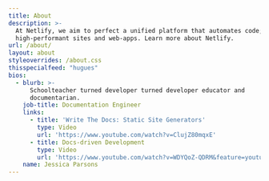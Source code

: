 ```yaml
---
title: About
description: >-
  At Netlify, we aim to perfect a unified platform that automates code; creating
  high-performant sites and web-apps. Learn more about Netlify.
url: /about/
layout: about
styleoverrides: /about.css
thisspecialfeed: "hugues"
bios:
  - blurb: >-
      Schoolteacher turned developer turned developer educator and
      documentarian.
    job-title: Documentation Engineer
    links:
      - title: 'Write The Docs: Static Site Generators'
        type: Video
        url: 'https://www.youtube.com/watch?v=ClujZ80mqxE'
      - title: Docs-driven Development
        type: Video
        url: 'https://www.youtube.com/watch?v=WDYQoZ-QDRM&feature=youtu.be'
    name: Jessica Parsons
---
```


